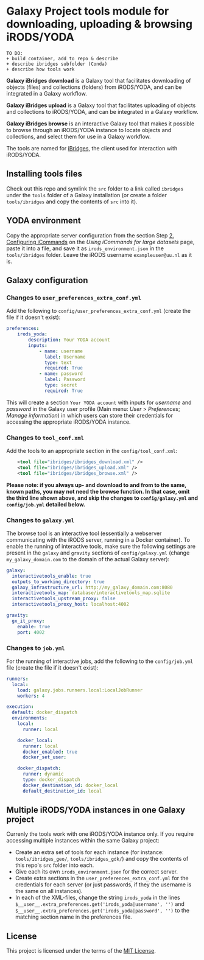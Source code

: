 # Galaxy Project tools module for downloading, uploading & browsing iRODS/YODA


```TODO
TO DO:
+ build container, add to repo & describe
+ describe ibridges subfolder (Conda)
+ describe how tools work
```



__Galaxy iBridges download__ is a Galaxy tool that facilitates downloading of objects (files) and collections (folders) from iRODS/YODA, and can be integrated in a Galaxy workflow.

__Galaxy iBridges upload__ is a Galaxy tool that facilitates uploading of objects and collections to iRODS/YODA, and can be integrated in a Galaxy workflow.

__Galaxy iBridges browse__ is an interactive Galaxy tool that makes it possible to browse through an iRODS/YODA instance to locate objects and collections, and select them for use in a Galaxy workflow.

The tools are named for [iBridges](https://github.com/UtrechtUniversity/iBridges), the client used for interaction with iRODS/YODA.

## Installing tools files
Check out this repo and symlink the `src` folder to a link called `ibridges` under the `tools` folder of a Galaxy installation (or create a folder `tools/ibridges` and copy the contents of `src` into it).

## YODA environment
Copy the appropriate server configuration from the section Step [2. Configuring iCommands](https://www.uu.nl/en/research/yoda/guide-to-yoda/i-am-using-yoda/using-icommands-for-large-datasets#paragraph-152527) on the _Using iCommands for large datasets_ page, paste it into a file, and save it as `irods_environment.json` in the `tools/ibridges` folder. Leave the iRODS username `exampleuser@uu.nl` as it is.

## Galaxy configuration
### Changes to `user_preferences_extra_conf.yml`
Add the following to `config/user_preferences_extra_conf.yml` (create the file if it doesn't exist):

```yml
preferences:
    irods_yoda:
        description: Your YODA account
        inputs:
            - name: username
              label: Username
              type: text
              required: True
            - name: password
              label: Password
              type: secret
              required: True
```
This will create a section `Your YODA account` with inputs for _username_ and _password_ in the Galaxy user profile (Main menu: _User_ > _Preferences_; _Manage information_) in which users can store their credentials for accessing the appropriate iRODS/YODA instance. 

### Changes to `tool_conf.xml`
Add the tools to an appropriate section in the `config/tool_conf.xml`:
```xml
    <tool file="ibridges/ibridges_download.xml" />
    <tool file="ibridges/ibridges_upload.xml" />
    <tool file="ibridges/ibridges_browse.xml" />
```

**Please note: if you always up- and download to and from to the same, known paths, you may not need the browse function. In that case, omit the third line shown above, and skip the changes to `config/galaxy.yml` and `config/job.yml` detailed below.**

### Changes to `galaxy.yml`
The browse tool is an interactive tool (essentially a webserver communicating with the iRODS server, running in a Docker container). To enable the running of interactive tools, make sure the following settings are present in the  `galaxy` and `gravity` sections of `config/galaxy.yml` (change `my_galaxy_domain.com` to the domain of the actual Galaxy server):

```yml
galaxy:
  interactivetools_enable: true
  outputs_to_working_directory: true
  galaxy_infrastructure_url: http://my_galaxy_domain.com:8080
  interactivetools_map: database/interactivetools_map.sqlite
  interactivetools_upstream_proxy: false
  interactivetools_proxy_host: localhost:4002

gravity:
  gx_it_proxy:
    enable: true
    port: 4002
```

### Changes to `job.yml`
For the running of interactive jobs, add the following to the `config/job.yml` file (create the file if it doesn't exist):

```yml
runners:
  local:
    load: galaxy.jobs.runners.local:LocalJobRunner
    workers: 4

execution:
  default: docker_dispatch
  environments:
    local:
      runner: local

    docker_local:
      runner: local
      docker_enabled: true
      docker_set_user:

    docker_dispatch:
      runner: dynamic
      type: docker_dispatch
      docker_destination_id: docker_local
      default_destination_id: local
```

## Multiple iRODS/YODA instances in one Galaxy project

Currenly the tools work with one iRODS/YODA instance only. If you require accessing multiple instances within the same Galaxy project:
+ Create an extra set of tools for each instance (for instance: `tools/ibridges_geo/`, `tools/ibridges_gdk/`) and copy the contents of this repo's `src` folder into each.
+ Give each its own `irods_environment.json` for the correct server.
+ Create extra sections in the `user_preferences_extra_conf.yml` for the credentials for each server (or just passwords, if they the username is the same on all instances).
+ In each of the XML-files, change the string `irods_yoda` in the lines `$__user__.extra_preferences.get('irods_yoda|username', '')` and `$__user__.extra_preferences.get('irods_yoda|password', '')` to the matching section name in the preferences file.

## License

This project is licensed under the terms of the [MIT License](/LICENSE).
